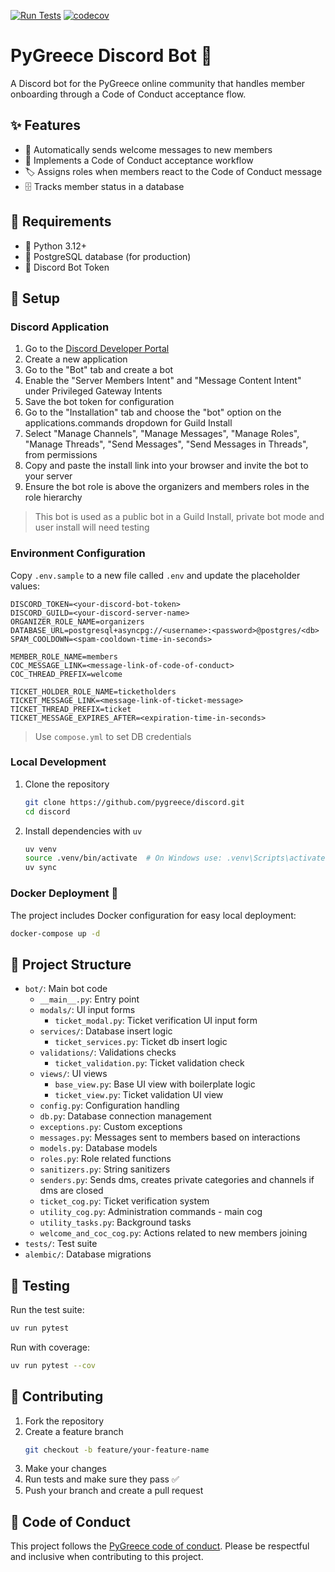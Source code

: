 [![Run Tests](https://github.com/pygreece/discord/actions/workflows/test.yml/badge.svg)](https://github.com/pygreece/discord/actions/workflows/test.yml)
[![codecov](https://codecov.io/github/pygreece/discord/graph/badge.svg?token=TRIHAIZE7D)](https://codecov.io/github/pygreece/discord)

# PyGreece Discord Bot 🤖

A Discord bot for the PyGreece online community that handles member onboarding through a Code of Conduct acceptance flow.

## ✨ Features

- 👋 Automatically sends welcome messages to new members
- 📜 Implements a Code of Conduct acceptance workflow
- 🏷️ Assigns roles when members react to the Code of Conduct message
- 🗄️ Tracks member status in a database

## 🔧 Requirements

- 🐍 Python 3.12+
- 🐘 PostgreSQL database (for production)
- 🔑 Discord Bot Token

## 🚀 Setup

### Discord Application

1. Go to the [Discord Developer Portal](https://discord.com/developers/applications)
2. Create a new application
3. Go to the "Bot" tab and create a bot
4. Enable the "Server Members Intent" and "Message Content Intent" under Privileged Gateway Intents
5. Save the bot token for configuration
6. Go to the "Installation" tab and choose the "bot" option on the applications.commands dropdown for Guild Install
7. Select "Manage Channels", "Manage Messages", "Manage Roles", "Manage Threads", "Send Messages", "Send Messages in Threads", from permissions
8. Copy and paste the install link into your browser and invite the bot to your server
9. Ensure the bot role is above the organizers and members roles in the role hierarchy

> This bot is used as a public bot in a Guild Install, private bot mode and user install will need testing

### Environment Configuration

Copy `.env.sample` to a new file called `.env` and update the placeholder values:
   ```dosini
DISCORD_TOKEN=<your-discord-bot-token>
DISCORD_GUILD=<your-discord-server-name>
ORGANIZER_ROLE_NAME=organizers
DATABASE_URL=postgresql+asyncpg://<username>:<password>@postgres/<db>
SPAM_COOLDOWN=<spam-cooldown-time-in-seconds>

MEMBER_ROLE_NAME=members
COC_MESSAGE_LINK=<message-link-of-code-of-conduct>
COC_THREAD_PREFIX=welcome

TICKET_HOLDER_ROLE_NAME=ticketholders
TICKET_MESSAGE_LINK=<message-link-of-ticket-message>
TICKET_THREAD_PREFIX=ticket
TICKET_MESSAGE_EXPIRES_AFTER=<expiration-time-in-seconds>
   ```

> Use `compose.yml` to set DB credentials

### Local Development

1. Clone the repository
   ```bash
   git clone https://github.com/pygreece/discord.git
   cd discord
   ```

2. Install dependencies with `uv`
   ```bash
   uv venv
   source .venv/bin/activate  # On Windows use: .venv\Scripts\activate
   uv sync
   ```

### Docker Deployment 🐳

The project includes Docker configuration for easy local deployment:

```bash
docker-compose up -d
```

## 📁 Project Structure

- `bot/`: Main bot code
  - `__main__.py`: Entry point
  - `modals/`: UI input forms
    - `ticket_modal.py`: Ticket verification UI input form
  - `services/`: Database insert logic
    - `ticket_services.py`: Ticket db insert logic
  - `validations/`: Validations checks
    - `ticket_validation.py`: Ticket validation check
  - `views/`: UI views
    - `base_view.py`: Base UI view with boilerplate logic
    - `ticket_view.py`: Ticket validation UI view
  - `config.py`: Configuration handling
  - `db.py`: Database connection management
  - `exceptions.py`: Custom exceptions
  - `messages.py`: Messages sent to members based on interactions
  - `models.py`: Database models
  - `roles.py`: Role related functions
  - `sanitizers.py`: String sanitizers
  - `senders.py`: Sends dms, creates private categories and channels if dms are closed
  - `ticket_cog.py`: Ticket verification system
  - `utility_cog.py`: Administration commands - main cog
  - `utility_tasks.py`: Background tasks
  - `welcome_and_coc_cog.py`: Actions related to new members joining
- `tests/`: Test suite
- `alembic/`: Database migrations

## 🧪 Testing

Run the test suite:

```bash
uv run pytest
```

Run with coverage:

```bash
uv run pytest --cov
```

## 👥 Contributing

1. Fork the repository
2. Create a feature branch
   ```bash
   git checkout -b feature/your-feature-name
   ```
3. Make your changes
4. Run tests and make sure they pass ✅
5. Push your branch and create a pull request

## 💬 Code of Conduct

This project follows the [PyGreece code of conduct](https://pygreece.org/code-of-conduct/).
Please be respectful and inclusive when contributing to this project.
